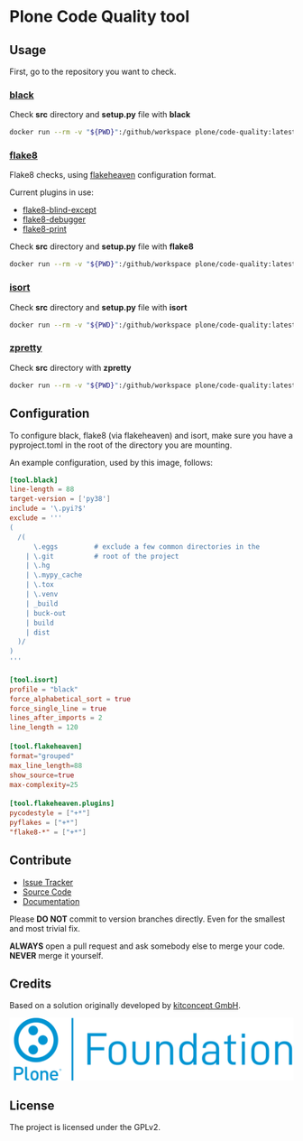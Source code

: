 # Plone Code Quality tool

## Usage

First, go to the repository you want to check.


### [black](https://black.readthedocs.io/en/stable/)

Check **src** directory and **setup.py** file with **black**
```bash
docker run --rm -v "${PWD}":/github/workspace plone/code-quality:latest check black src setup.py
```

### [flake8](https://flake8.pycqa.org/en/stable/)

Flake8 checks, using [flakeheaven](https://pypi.org/project/flakeheaven/) configuration format.

Current plugins in use:

* [flake8-blind-except](https://pypi.org/project/flake8-blind-except/)
* [flake8-debugger](https://pypi.org/project/flake8-debugger/)
* [flake8-print](https://pypi.org/project/flake8-print/)

Check **src** directory and **setup.py** file with **flake8**

```bash
docker run --rm -v "${PWD}":/github/workspace plone/code-quality:latest check flake8 src setup.py
```

### [isort](https://pycqa.github.io/isort/)

Check **src** directory and **setup.py** file with **isort**

```bash
docker run --rm -v "${PWD}":/github/workspace plone/code-quality:latest check isort src setup.py
```

### [zpretty](https://pypi.org/project/zpretty/)

Check **src** directory with **zpretty**

```bash
docker run --rm -v "${PWD}":/github/workspace plone/code-quality:latest check zpretty src

```
## Configuration

To configure black, flake8 (via flakeheaven) and isort, make sure you have a pyproject.toml in the root of the directory you are mounting.

An example configuration, used by this image, follows:

```toml
[tool.black]
line-length = 88
target-version = ['py38']
include = '\.pyi?$'
exclude = '''
(
  /(
      \.eggs         # exclude a few common directories in the
    | \.git          # root of the project
    | \.hg
    | \.mypy_cache
    | \.tox
    | \.venv
    | _build
    | buck-out
    | build
    | dist
  )/
)
'''

[tool.isort]
profile = "black"
force_alphabetical_sort = true
force_single_line = true
lines_after_imports = 2
line_length = 120

[tool.flakeheaven]
format="grouped"
max_line_length=88
show_source=true
max-complexity=25

[tool.flakeheaven.plugins]
pycodestyle = ["+*"]
pyflakes = ["+*"]
"flake8-*" = ["+*"]
```

## Contribute

- [Issue Tracker](https://github.com/plone/code-quality/issues)
- [Source Code](https://github.com/plone/code-quality/)
- [Documentation](https://github.com/plone/code-quality/)

Please **DO NOT** commit to version branches directly. Even for the smallest and most trivial fix.

**ALWAYS** open a pull request and ask somebody else to merge your code. **NEVER** merge it yourself.

## Credits

Based on a solution originally developed by [kitconcept GmbH](https://kitconcept.com).

![Plone Foundation](https://raw.githubusercontent.com/plone/.github/main/plone-foundation.png)

## License

The project is licensed under the GPLv2.
